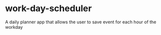 # work-day-scheduler
A daily planner app that allows the user to save event for each hour of the workday
